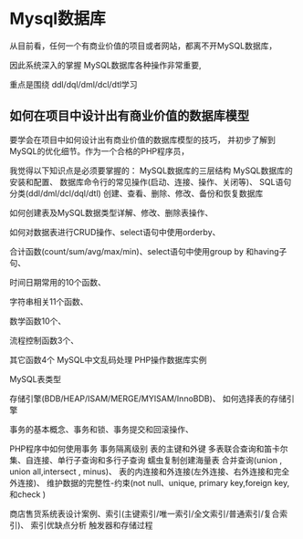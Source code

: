 # Mysql数据库

从目前看，任何一个有商业价值的项目或者网站，都离不开MySQL数据库，

因此系统深入的掌握 MySQL数据库各种操作非常重要,

重点是围绕 ddl/dql/dml/dcl/dtl学习



## 如何在项目中设计出有商业价值的数据库模型

要学会在项目中如何设计出有商业价值的数据库模型的技巧，
并初步了解到MySQL的优化细节。作为一个合格的PHP程序员，

我觉得以下知识点是必须要掌握的：
  MySQL数据库的三层结构
  MySQL数据库的安装和配置、
  数据库命令行的常见操作(启动、连接、操作、关闭等)、
  SQL语句分类(ddl/dml/dcl/dql/dtl)
  创建、查看、删除、修改、备份和恢复数据库

如何创建表及MySQL数据类型详解、修改、删除表操作、

如何对数据表进行CRUD操作、select语句中使用orderby、

合计函数(count/sum/avg/max/min)、select语句中使用group by 和having子句、

时间日期常用的10个函数、

字符串相关11个函数、

数学函数10个、

流程控制函数3个、

其它函数4个
MySQL中文乱码处理
PHP操作数据库实例

MySQL表类型

存储引擎(BDB/HEAP/ISAM/MERGE/MYISAM/InnoBDB)、
  如何选择表的存储引擎
  
事务的基本概念、事务和锁、事务提交和回滚操作、

PHP程序中如何使用事务
  事务隔离级别
  表的主键和外键
  多表联合查询和笛卡尔集、自连接、单行子查询和多行子查询
  蠕虫复制创建海量表
  合并查询(union , union all,intersect , minus)、
  表的内连接和外连接(左外连接、右外连接和完全外连接)、
  维护数据的完整性-约束(not null、unique, primary key,foreign key,和check )

商店售货系统表设计案例、索引(主键索引/唯一索引/全文索引/普通索引/复合索引)、
  索引优缺点分析
  触发器和存储过程



